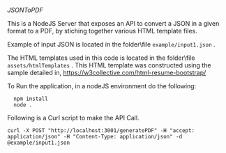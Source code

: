 *JSONToPDF*

This is a NodeJS Server that exposes an API to convert a JSON in a given format to a PDF, by stiching together various HTML template files.

Example of input JSON is located in the folder\file
`example/input1.json` .

The HTML templates used in this code is located in the folder\file `assets/htmlTemplates` .  This HTML template was constructed using the sample detailed in, https://w3collective.com/html-resume-bootstrap/ 

To Run the application, in a nodeJS environment do the following:

```
  npm install
  node .
```

Following is a Curl script to make the API Call.
```
curl -X POST "http://localhost:3001/generatePDF" -H "accept: application/json" -H "Content-Type: application/json" -d @example/input1.json
```

